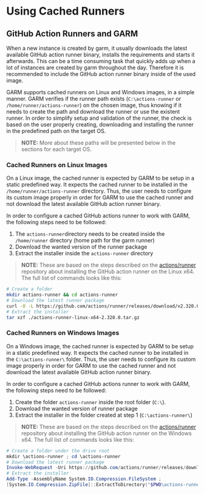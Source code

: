 # Using Cached Runners

## GitHub Action Runners and GARM

When a new instance is created by garm, it usually downloads the latest available GitHub action runner binary, installs the requirements and starts it afterwards. This can be a time consuming task that quickly adds up when a lot of instances are created by garm throughout the day. Therefore it is recommended to include the GitHub action runner binary inside of the used image.

GARM supports cached runners on Linux and Windows images, in a simple manner. GARM verifies if the runner path exists (`C:\actions-runner` or `/home/runner/actions-runner`) on the chosen image, thus knowing if it needs to create the path and download the runner or use the existent runner. In order to simplify setup and validation of the runner, the check is based on the user properly creating, downloading and installing the runner in the predefined path on the target OS.

>**NOTE:** More about these paths will be presented below in the sections for each target OS.

### Cached Runners on Linux Images

On a Linux image, the cached runner is expected by GARM to be setup in a static predefined way. It expects the cached runner to be installed in the `/home/runner/actions-runner` directory. Thus, the user needs to configure its custom image properly in order for GARM to use the cached runner and not download the latest available GitHub action runner binary.

In order to configure a cached GitHub actions runner to work with GARM, the following steps need to be followed:

1. The `actions-runner`directory needs to be created inside the `/home/runner` directory (home path for the garm runner)
2. Download the wanted version of the runner package
3. Extract the installer inside the `actions-runner` directory

> **NOTE:** These are based on the steps described on the [actions/runner](https://github.com/actions/runner/releases) repository about installing the GitHub action runner on the Linux x64. The full list of commands looks like this:

```bash
# Create a folder
mkdir actions-runner && cd actions-runner
# Download the latest runner package
curl -O -L https://github.com/actions/runner/releases/download/v2.320.0/actions-runner-linux-x64-2.320.0.tar.gz
# Extract the installer
tar xzf ./actions-runner-linux-x64-2.320.0.tar.gz
```

### Cached Runners on Windows Images

On a Windows image, the cached runner is expected by GARM to be setup in a static predefined way. It expects the cached runner to be installed in the `C:\actions-runner\` folder. Thus, the user needs to configure its custom image properly in order for GARM to use the cached runner and not download the latest available GitHub action runner binary.

In order to configure a cached GitHub actions runner to work with GARM, the following steps need to be followed:

1. Create the folder `actions-runner` inside the root folder (`C:\`).
2. Download the wanted version of runner package
3. Extract the installer in the folder created at step 1 (`C:\actions-runner\`)

> **NOTE:** These are based on the steps described on the [actions/runner](https://github.com/actions/runner/releases) repository about installing the GitHub action runner on the Windows x64. The full list of commands looks like this:

```powershell
# Create a folder under the drive root
mkdir \actions-runner ; cd \actions-runner
# Download the latest runner package
Invoke-WebRequest -Uri https://github.com/actions/runner/releases/download/v2.320.0/actions-runner-win-x64-2.320.0.zip -OutFile actions-runner-win-x64-2.320.0.zip
# Extract the installer
Add-Type -AssemblyName System.IO.Compression.FileSystem ;
[System.IO.Compression.ZipFile]::ExtractToDirectory("$PWD\actions-runner-win-x64-2.320.0.zip", "$PWD")
```